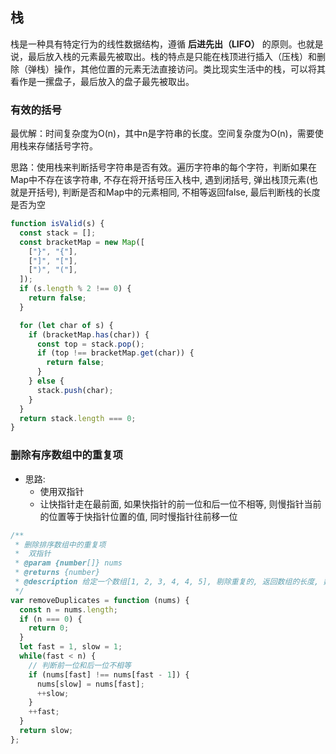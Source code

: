 ## 栈

栈是一种具有特定行为的线性数据结构，遵循 **后进先出（LIFO）** 的原则。也就是说，最后放入栈的元素最先被取出。栈的特点是只能在栈顶进行插入（压栈）和删除（弹栈）操作，其他位置的元素无法直接访问。类比现实生活中的栈，可以将其看作是一摞盘子，最后放入的盘子最先被取出。


### 有效的括号  
最优解：时间复杂度为O(n)，其中n是字符串的长度。空间复杂度为O(n)，需要使用栈来存储括号字符。

思路：使用栈来判断括号字符串是否有效。遍历字符串的每个字符，判断如果在Map中不存在该字符串, 不存在将开括号压入栈中, 遇到闭括号, 弹出栈顶元素(也就是开括号), 判断是否和Map中的元素相同, 不相等返回false, 最后判断栈的长度是否为空
```javascript
function isValid(s) {
  const stack = [];
  const bracketMap = new Map([
    ["}", "{"],
    ["]", "["],
    [")", "("],
  ]);
  if (s.length % 2 !== 0) {
    return false;
  }

  for (let char of s) {
    if (bracketMap.has(char)) {
      const top = stack.pop();
      if (top !== bracketMap.get(char)) {
        return false;
      }
    } else {
      stack.push(char);
    }
  }
  return stack.length === 0;
}
```

### 删除有序数组中的重复项
- 思路: 
  - 使用双指针
  - 让快指针走在最前面, 如果快指针的前一位和后一位不相等, 则慢指针当前的位置等于快指针位置的值, 同时慢指针往前移一位


```javascript
/**
 * 删除排序数组中的重复项
 *  双指针
 * @param {number[]} nums
 * @returns {number}
 * @description 给定一个数组[1, 2, 3, 4, 4, 5], 剔除重复的, 返回数组的长度, 数组是升序
 */
var removeDuplicates = function (nums) {
  const n = nums.length;
  if (n === 0) {
    return 0;
  }
  let fast = 1, slow = 1;
  while(fast < n) {
    // 判断前一位和后一位不相等
    if (nums[fast] !== nums[fast - 1]) {
      nums[slow] = nums[fast];
      ++slow;
    }
    ++fast;
  }
  return slow;
};
```